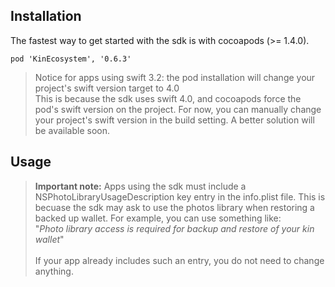 ## Installation
The fastest way to get started with the sdk is with cocoapods (>= 1.4.0).
```
pod 'KinEcosystem', '0.6.3'
```
> Notice for apps using swift 3.2: the pod installation will change your project's swift version target to 4.0</br>
> This is because the sdk uses swift 4.0, and cocoapods force the pod's swift version on the project. For now, you can manually change your project's swift version in the build setting. A better solution will be available soon.

## Usage

> **Important note:** Apps using the sdk must include a NSPhotoLibraryUsageDescription key entry in the info.plist file. This is becuase the sdk may ask to use the photos library when restoring a backed up wallet. For example, you can use something like:</br>
"_Photo library access is required for backup and restore of your kin wallet_"
</br></br>
If your app already includes such an entry, you do not need to change anything.
